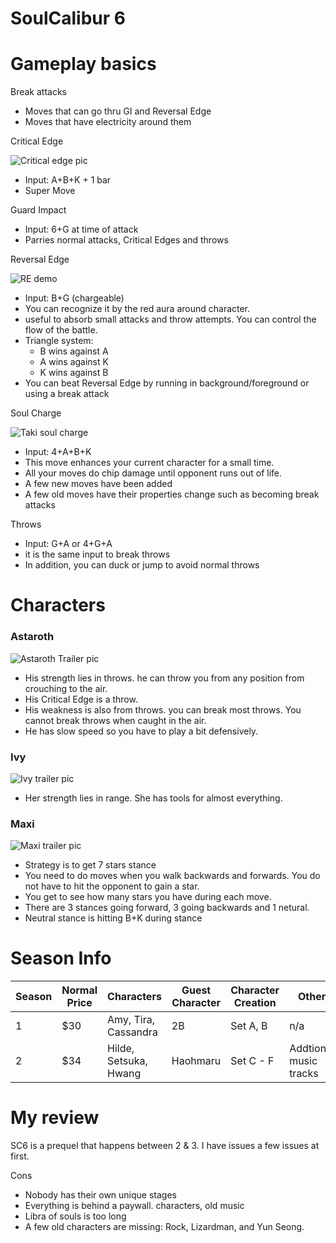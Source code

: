 # SoulCalibur 6

# Gameplay basics

Break attacks
- Moves that can go thru GI and Reversal Edge
- Moves that have electricity around them

Critical Edge

![Critical edge pic](https://external-content.duckduckgo.com/iu/?u=https%3A%2F%2Ftse1.mm.bing.net%2Fth%3Fid%3DOIP.Ru_cy7_4VisqcgXL7iK55gHaEK%26pid%3DApi&f=1)
- Input: A+B+K + 1 bar
- Super Move

Guard Impact
- Input: 6+G at time of attack
- Parries normal attacks, Critical Edges and throws

Reversal Edge

![RE demo](https://external-content.duckduckgo.com/iu/?u=https%3A%2F%2Ftse3.mm.bing.net%2Fth%3Fid%3DOIP.jr5l5JsOFgE3cb85LYBXHwHaEK%26pid%3DApi&f=1)
- Input: B+G (chargeable)
- You can recognize it by the red aura around character.
- useful to absorb small attacks and throw attempts. You can control the flow of the battle.
- Triangle system: 
  - B wins against A 
  - A wins against K  
  - K wins against B
- You can beat Reversal Edge by running in background/foreground or using a break attack

Soul Charge

![Taki soul charge](https://external-content.duckduckgo.com/iu/?u=https%3A%2F%2Ftse2.mm.bing.net%2Fth%3Fid%3DOIP.VEVwHA4_fBORbJk0kPhuwgHaEK%26pid%3DApi&f=1)
- Input: 4+A+B+K
- This move enhances your current character for a small time.
- All your moves do chip damage until opponent runs out of life.
- A few new moves have been added
- A few old moves have their properties change such as becoming break attacks

Throws
- Input: G+A or 4+G+A
- it is the same input to break throws
- In addition, you can duck or jump to avoid normal throws

# Characters

### Astaroth

![Astaroth Trailer pic](https://external-content.duckduckgo.com/iu/?u=https%3A%2F%2Ftse2.mm.bing.net%2Fth%3Fid%3DOIP.dt-BJhelnY8pOL-f8smHFgHaEK%26pid%3DApi&f=1)
- His strength lies in throws. he can throw you from any position from crouching to the air.
- His Critical Edge is a throw.
- His weakness is also from throws. you can break most throws. You cannot break throws when caught in the air.
- He has slow speed so you have to play a bit defensively.

### Ivy

![Ivy trailer pic](http://www.fightersgeneration.com/nf2/game/soulcalibur6/4/ivy-soulcalibur6-trailer-art.PNG)
- Her strength lies in range. She has tools for almost everything.

### Maxi

![Maxi trailer pic](https://external-content.duckduckgo.com/iu/?u=https%3A%2F%2Ftse4.mm.bing.net%2Fth%3Fid%3DOIP.zUiNEatcZB8AlONU9tUfmwHaEK%26pid%3DApi&f=1)
- Strategy is to get 7 stars stance
- You need to do moves when you walk backwards and forwards. You do not have to hit the opponent to gain a star.
- You get to see how many stars you have during each move.
- There are 3 stances going forward, 3 going backwards and 1 netural.
- Neutral stance is hitting B+K during stance

# Season Info

Season | Normal Price | Characters | Guest Character | Character Creation | Other
--| --| --| --| --| --|
1 | $30 | Amy, Tira, Cassandra | 2B | Set A, B | n/a
2 | $34 | Hilde, Setsuka, Hwang | Haohmaru | Set C - F | Addtional music tracks


# My review
SC6 is a prequel that happens between 2 & 3. I have issues a few issues at first.

Cons
- Nobody has their own unique stages
- Everything is behind a paywall. characters, old music
- Libra of souls is too long
- A few old characters are missing: Rock, Lizardman, and Yun Seong.
